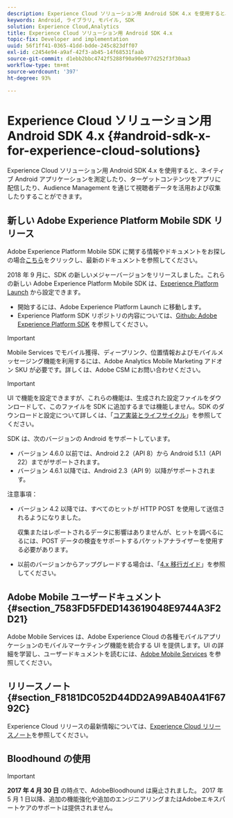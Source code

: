 ```yaml
---
description: Experience Cloud ソリューション用 Android SDK 4.x を使用すると、ネイティブ Android アプリケーションを測定したり、ターゲットコンテンツをアプリに配信したり、Audience Management を通じて視聴者データを活用および収集したりすることができます。
keywords: Android, ライブラリ, モバイル, SDK
solution: Experience Cloud,Analytics
title: Experience Cloud ソリューション用 Android SDK 4.x
topic-fix: Developer and implementation
uuid: 56f1ff41-0365-41dd-bdde-245c823dff07
exl-id: c2454e94-a9af-42f3-ab45-14f68531faab
source-git-commit: d1ebb2bbc4742f5288f90a90e977d252f3f30aa3
workflow-type: tm+mt
source-wordcount: '397'
ht-degree: 93%

---
```


# Experience Cloud ソリューション用 Android SDK 4.x {#android-sdk-x-for-experience-cloud-solutions}

Experience Cloud ソリューション用 Android SDK 4.x を使用すると、ネイティブ Android アプリケーションを測定したり、ターゲットコンテンツをアプリに配信したり、Audience Management を通じて視聴者データを活用および収集したりすることができます。

## 新しい Adobe Experience Platform Mobile SDK リリース

Adobe Experience Platform Mobile SDK に関する情報やドキュメントをお探しの場合[こちら](https://aep-sdks.gitbook.io/docs/)をクリックし、最新のドキュメントを参照してください。

2018 年 9 月に、SDK の新しいメジャーバージョンをリリースしました。これらの新しい Adobe Experience Platform Mobile SDK は、[Experience Platform Launch](https://www.adobe.com/jp/experience-platform/launch.html) から設定できます。

* 開始するには、Adobe Experience Platform Launch に移動します。
* Experience Platform SDK リポジトリの内容については、[Github: Adobe Experience Platform SDK](https://github.com/Adobe-Marketing-Cloud/acp-sdks) を参照してください。

>[!IMPORTANT]
>
>Mobile Services でモバイル獲得、ディープリンク、位置情報およびモバイルメッセージング機能を利用するには、Adobe Analytics Mobile Marketing アドオン SKU が必要です。詳しくは、Adobe CSM にお問い合わせください。

>[!IMPORTANT]
>
>UI で機能を設定できますが、これらの機能は、生成された設定ファイルをダウンロードして、このファイルを SDK に追加するまでは機能しません。SDK のダウンロードと設定について詳しくは、「[コア実装とライフサイクル](/help/android/getting-started/dev-qs.md)」を参照してください。

SDK は、次のバージョンの Android をサポートしています。

* バージョン 4.6.0 以前では、Android 2.2（API 8）から Android 5.1.1（API 22）までがサポートされます。
* バージョン 4.6.1 以降では、Android 2.3（API 9）以降がサポートされます。

注意事項：

* バージョン 4.2 以降では、すべてのヒットが HTTP POST を使用して送信されるようになりました。

   収集またはレポートされるデータに影響はありませんが、ヒットを調べるにるには、POST データの検査をサポートするパケットアナライザーを使用する必要があります。

* 以前のバージョンからアップグレードする場合は、「[4.x 移行ガイド](/help/android/getting-started/migration-v3.md)」を参照してください。

## Adobe Mobile ユーザードキュメント {#section_7583FD5FDED143619048E9744A3F2D21}

Adobe Mobile Services は、Adobe Experience Cloud の各種モバイルアプリケーションのモバイルマーケティング機能を統合する UI を提供します。UI の詳細を学習し、ユーザードキュメントを読むには、[Adobe Mobile Services](/help/using/home.md) を参照してください。

## リリースノート {#section_F8181DC052D44DD2A99AB40A41F6792C}

Experience Cloud リリースの最新情報については、[Experience Cloud リリースノート](/help/using/home.md)を参照してください。

## Bloodhound の使用

>[!IMPORTANT]
>
>**2017 年 4 月 30 日** の時点で、AdobeBloodhound は廃止されました。 2017 年 5 月 1 日以降、追加の機能強化や追加のエンジニアリングまたはAdobeエキスパートケアのサポートは提供されません。
